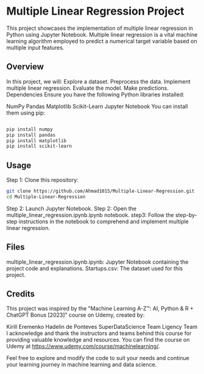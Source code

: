 # Multiple Linear Regression Project
This project showcases the implementation of multiple linear regression in Python using Jupyter Notebook. Multiple linear regression is a vital machine learning algorithm employed to predict a numerical target variable based on multiple input features.

## Overview
In this project, we will:
Explore a dataset.
Preprocess the data.
Implement multiple linear regression.
Evaluate the model.
Make predictions.
Dependencies
Ensure you have the following Python libraries installed:

NumPy
Pandas
Matplotlib
Scikit-Learn
Jupyter Notebook
You can install them using pip:

```bash

pip install numpy
pip install pandas
pip install matplotlib
pip install scikit-learn
```
## Usage

Step 1: Clone this repository:
```bash
git clone https://github.com/Ahmad1015/Multiple-Linear-Regression.git
cd Multiple-Linear-Regression
```
Step 2: Launch Jupyter Notebook.
Step 2: Open the multiple_linear_regression.ipynb.ipynb notebook.
step3: Follow the step-by-step instructions in the notebook to comprehend and implement multiple linear regression.

## Files

multiple_linear_regression.ipynb.ipynb: Jupyter Notebook containing the project code and explanations.
Startups.csv: The dataset used for this project.

## Credits
This project was inspired by the "Machine Learning A-Z™: AI, Python & R + ChatGPT Bonus [2023]" course on Udemy, created by:

Kirill Eremenko
Hadelin de Ponteves
SuperDataScience Team
Ligency Team
<br>
I acknowledge and thank the instructors and teams behind this course for providing valuable knowledge and resources. You can find the course on Udemy at https://www.udemy.com/course/machinelearning/.

Feel free to explore and modify the code to suit your needs and continue your learning journey in machine learning and data science.
